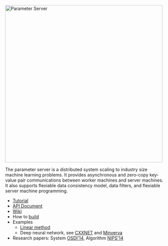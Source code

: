<img src="http://parameterserver.org/images/parameterserver.png" alt="Parameter Server" style="width: 500px;">

<!-- [xx](http://parameterserver.org/images/parameterserver.png) -->

The parameter server is a distributed system scaling to industry size machine
learning problems. It provides asynchronous and zero-copy key-value pair
communications between worker machines and server machines. It also supports
flexiable data consistency model, data filters, and flexiable server machine
programming.

- [Tutorial](guide/)
- [API Document](doc/)
- [Wiki](https://github.com/dmlc/parameter_server/wiki/)
- How to [build](make/)
- Examples
  - [Linear method](example/linear)
  - Deep neural network, see [CXXNET](https://github.com/dmlc/cxxnet) and [Minverva](https://github.com/minerva-developers/minerva)
- Research papers: System
  [OSDI'14](http://www.cs.cmu.edu/~muli/file/parameter_server_osdi14.pdf),
  Algorithm [NIPS'14](http://www.cs.cmu.edu/~muli/file/parameter_server_nips14.pdf)
